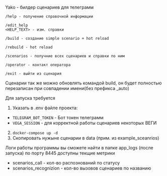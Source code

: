 Yako - билдер сценариев для телеграмм
```
/help - получение справочной информации

/edit_help
<HELP_TEXT> - изм. справки

/build - создание simple scenario + hot reload

/rebuild - hot reload 

/scenarios - получние всех сценариев и справки по ним

/operator - контакт оператора

/exit - выйти из сценария 
```

Сценарии так же можно обновлять командой build, он будет полностью перезаписан при совпадении имени(без префикса _auto)

Для запуска требуется 
1. Указать в .env файле проекта:

+ ```TELEGRAM_BOT_TOKEN``` - Бот токен телеграмм
+ ```VEGA_SESSION``` - для корректной работы сценариев некоторых ВЕГИ

2. ```docker-compose up -d```
3. Скопировать нужыне сценарии в data (прим. из example_sceanrios)

Логи работы программы вы сможете найти в папке app_logs (после запуска)
по порту 8445 доступны текщие метрики
+ scenarios_call - кол-во распознований по статусу
+ scenarios_recognizion - кол-во вызовов сценариев по названию